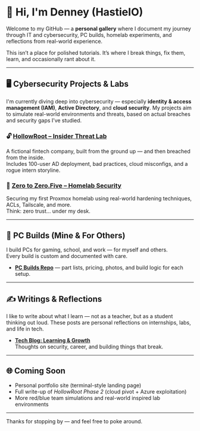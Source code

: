 # 👋 Hi, I'm Denney (HastieIO)

Welcome to my GitHub — a **personal gallery** where I document my journey through IT and cybersecurity, PC builds, homelab experiments, and reflections from real-world experience.

This isn’t a place for polished tutorials. It’s where I break things, fix them, learn, and occasionally rant about it.

---

## 🖥️ Cybersecurity Projects & Labs

I'm currently diving deep into cybersecurity — especially **identity & access management (IAM)**, **Active Directory**, and **cloud security**. My projects aim to simulate real-world environments and threats, based on actual breaches and security gaps I’ve studied.

### 🔓 [HollowRoot – Insider Threat Lab](https://github.com/HastieIO/HollowRoot)
A fictional fintech company, built from the ground up — and then breached from the inside.  
Includes 100-user AD deployment, bad practices, cloud misconfigs, and a rogue intern storyline.

### 🧱 [Zero to Zero.Five – Homelab Security](https://github.com/HastieIO/zero-to-zero-five)
Securing my first Proxmox homelab using real-world hardening techniques, ACLs, Tailscale, and more.  
Think: zero trust… under my desk.

---

## 🔧 PC Builds (Mine & For Others)

I build PCs for gaming, school, and work — for myself and others.  
Every build is custom and documented with care.

- **[PC Builds Repo](https://github.com/HastieIO/gaming-pc-builds)** — part lists, pricing, photos, and build logic for each setup.

---

## ✍️ Writings & Reflections

I like to write about what I learn — not as a teacher, but as a student thinking out loud. These posts are personal reflections on internships, labs, and life in tech.

- **[Tech Blog: Learning & Growth](https://github.com/HastieIO/writings)**  
  Thoughts on security, career, and building things that break.

---

## 🌐 Coming Soon
- Personal portfolio site (terminal-style landing page)
- Full write-up of *HollowRoot Phase 2* (cloud pivot + Azure exploitation)
- More red/blue team simulations and real-world inspired lab environments

---

Thanks for stopping by — and feel free to poke around.
